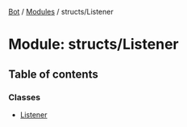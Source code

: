 [Bot](../README.md) / [Modules](../modules.md) / structs/Listener

# Module: structs/Listener

## Table of contents

### Classes

- [Listener](../classes/structs_Listener.Listener.md)
